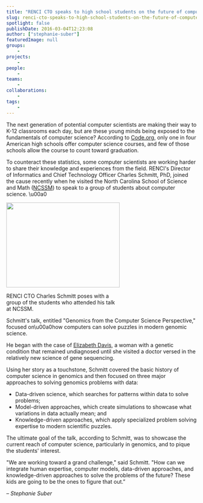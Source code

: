 ```yaml
---
title: "RENCI CTO speaks to high school students on the future of computer science"
slug: renci-cto-speaks-to-high-school-students-on-the-future-of-computer-science
spotlight: false
publishDate: 2016-03-04T12:23:08
author: ["stephanie-suber"]
featuredImage: null
groups:
    - 
projects:
    - 
people:
    - 
teams: 
    - 
collaborations:
    - 
tags:
    - 
---
```

<p>The next generation of potential computer scientists are making their way to K-12 classrooms each day, but are these young minds being exposed to the fundamentals of computer science? According to <a href="https://code.org/promote" target="_blank">Code.org</a>, only one in four American high schools offer computer science courses, and few of those schools allow the course to count toward graduation.</p>
<p>To counteract these statistics, some computer scientists are working harder to share their knowledge and experiences from the field. RENCI's Director of Informatics and Chief Technology Officer Charles Schmitt, PhD, joined the cause recently when he visited the North Carolina School of Science and Math (<a href="http://www.ncssm.edu/" target="_blank">NCSSM</a>) to speak to a group of students about computer science. \u00a0</p>
<div id="attachment_15357" class="wp-caption alignright" style="width: 300px"><a href="https://renci.org/wp-content/uploads/2016/03/Charles_NCSSM.jpeg"  rel="attachment wp-att-15357" rel="lightbox[roadtrip]"><img class="wp-image-15357 size-medium" src="https://renci.org/wp-content/uploads/2016/03/Charles_NCSSM-300x225.jpeg" alt="" width="300" height="225" srcset="https://renci.org/wp-content/uploads/2016/03/Charles_NCSSM-300x225.jpeg 300w, https://renci.org/wp-content/uploads/2016/03/Charles_NCSSM.jpeg 640w" sizes="(max-width: 300px) 100vw, 300px" /></a></p>
<p class="wp-caption-text">RENCI CTO Charles Schmitt poses with a group of the students who attended his talk at NCSSM.</p>
</div>
<p>Schmitt's talk, entitled "Genomics from the Computer Science Perspective," focused on\u00a0how computers can solve puzzles in modern genomic science.</p>
<p>He began with the case of <a href="http://www.cosmopolitan.com/health-fitness/advice/a5743/mystery-diagnosis-paralyzed/" target="_blank">Elizabeth Davis</a>, a woman with a genetic condition that remained undiagnosed until she visited a doctor versed in the relatively new science of gene sequencing.</p>
<p>Using her story as a touchstone, Schmitt covered the basic history of computer science in genomics and then focused on three major approaches to solving genomics problems with data:</p>
<ul>
<li>Data-driven science, which searches for patterns within data to solve problems;</li>
<li>Model-driven approaches, which create simulations to showcase what variations in data actually mean; and</li>
<li>Knowledge-driven approaches, which apply specialized problem solving expertise to modern scientific puzzles.</li>
</ul>
<p>The ultimate goal of the talk, according to Schmitt, was to showcase the current reach of computer science, particularly in genomics, and to pique the students' interest.</p>
<p>"We are working toward a grand challenge," said Schmitt. "How can we integrate human expertise, computer models, data-driven approaches, and knowledge-driven approaches to solve the problems of the future? These kids are going to be the ones to figure that out.&#8221;</p>
<p><em>&#8211; Stephanie Suber</em></p>
<!-- AddThis Advanced Settings generic via filter on the_content --><!-- AddThis Share Buttons generic via filter on the_content -->
